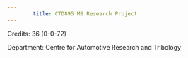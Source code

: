```yaml
---
        title: CTD895 MS Research Project
---
```

Credits: 36 (0-0-72)

Department: Centre for Automotive Research and Tribology

